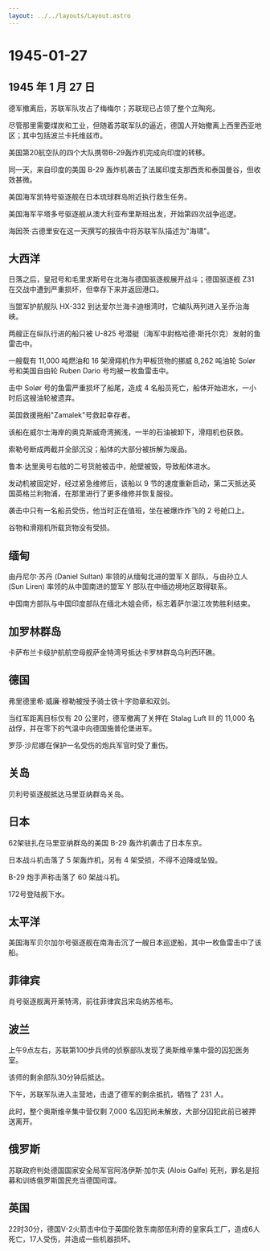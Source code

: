 ```yaml
---
layout: ../../layouts/Layout.astro
---
```


# 1945-01-27

## 1945 年 1 月 27 日

德军撤离后，苏联军队攻占了梅梅尔；苏联现已占领了整个立陶宛。

尽管那里需要煤炭和工业，但随着苏联军队的逼近，德国人开始撤离上西里西亚地区；其中包括波兰卡托维兹市。

美国第20航空队的四个大队携带B-29轰炸机完成向印度的转移。

同一天，来自印度的美国 B-29
轰炸机袭击了法属印度支那西贡和泰国曼谷，但收效甚微。

美国海军凯特号驱逐舰在日本琉球群岛附近执行救生任务。

美国海军平塔多号驱逐舰从澳大利亚布里斯班出发，开始第四次战争巡逻。

海因茨·古德里安在这一天撰写的报告中将苏联军队描述为"海啸"。

## 大西洋

日落之后，皇冠号和毛里求斯号在北海与德国驱逐舰展开战斗；德国驱逐舰 Z31
在交战中遭到严重损坏，但幸存下来并返回港口。

当盟军护航舰队 HX-332 到达爱尔兰海卡迪根湾时，它编队两列进入圣乔治海峡。

两艘正在纵队行进的船只被 U-825
号潜艇（海军中尉格哈德·斯托尔克）发射的鱼雷击中。

一艘载有 11,000 吨燃油和 16 架滑翔机作为甲板货物的挪威 8,262 吨油轮
Solør 号和美国自由轮 Ruben Dario 号均被一枚鱼雷击中。

击中 Solør 号的鱼雷严重损坏了船尾，造成 4
名船员死亡，船体开始进水，一小时后这艘油轮被遗弃。

英国救援拖船"Zamalek"号救起幸存者。

该船在威尔士海岸的奥克斯威奇湾搁浅，一半的石油被卸下，滑翔机也获救。

索勒号断成两截并全部沉没；船体的大部分被拆解为废品。

鲁本·达里奥号右舷的二号货舱被击中，舱壁被毁，导致船体进水。

发动机被固定好，经过紧急维修后，该船以 9
节的速度重新启动，第二天抵达英国英格兰利物浦，在那里进行了更多维修并恢复服役。

袭击中只有一名船员受伤，他当时正在值班，坐在被爆炸炸飞的 2 号舱口上。

谷物和滑翔机所载货物没有受损。

## 缅甸

由丹尼尔·苏丹 (Daniel Sultan) 率领的从缅甸北进的盟军 X 部队，与由孙立人
(Sun Liren) 率领的从中国南进的盟军 Y 部队在中缅边境地区取得联系。

中国南方部队与中国印度部队在缅北木姐会师，标志着萨尔温江攻势胜利结束。

## 加罗林群岛

卡萨布兰卡级护航航空母舰萨金特湾号抵达卡罗林群岛乌利西环礁。

## 德国

弗里德里希·威廉·穆勒被授予骑士铁十字勋章和双剑。

当红军距离目标仅有 20 公里时，德军撤离了关押在 Stalag Luft III 的 11,000
名战俘，并在零下的气温中向德国施普伦堡进军。

罗莎·沙尼娜在保护一名受伤的炮兵军官时受了重伤。

## 关岛

贝利号驱逐舰抵达马里亚纳群岛关岛。

## 日本

62架驻扎在马里亚纳群岛的美国 B-29 轰炸机袭击了日本东京。

日本战斗机击落了 5 架轰炸机，另有 4 架受损，不得不迫降或坠毁。

B-29 炮手声称击落了 60 架战斗机。

172号登陆舰下水。

## 太平洋

美国海军贝尔加尔号驱逐舰在南海击沉了一艘日本巡逻船，其中一枚鱼雷击中了该船。

## 菲律宾

肖号驱逐舰离开莱特湾，前往菲律宾吕宋岛纳苏格布。

## 波兰

上午9点左右，苏联第100步兵师的侦察部队发现了奥斯维辛集中营的囚犯医务室。

该师的剩余部队30分钟后抵达。

下午，苏联军队进入主营地，击退了德军的剩余抵抗，牺牲了 231 人。

此时，整个奥斯维辛集中营仅剩 7,000
名囚犯尚未解放，大部分囚犯此前已被押送离开。

## 俄罗斯

苏联政府判处德国国家安全局军官阿洛伊斯·加尔夫 (Alois Galfe)
死刑，罪名是招募和训练俄罗斯国民充当德国间谍。

## 英国

22时30分，德国V-2火箭击中位于英国伦敦东南部伍利奇的皇家兵工厂，造成6人死亡，17人受伤，并造成一些机器损坏。